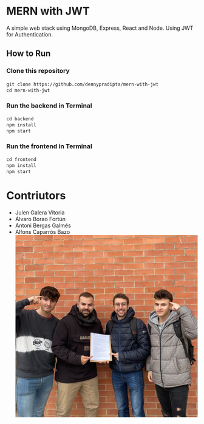 # MERN with JWT

A simple web stack using MongoDB, Express, React and Node. Using JWT for Authentication.

## How to Run

### Clone this repository
```
git clone https://github.com/dennypradipta/mern-with-jwt
cd mern-with-jwt
```

### Run the backend in Terminal
```
cd backend
npm install
npm start
```

### Run the frontend in Terminal
```
cd frontend
npm install
npm start
```

# Contriutors
- Julen Galera Vitoria
- Álvaro Borao Fortún
- Antoni Bergas Galmés 
- Alfons Caparrós Bazo 
![Foto](./Foto.jpg)

